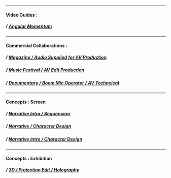 
---
#### Video Guides :
##### / [Angular Momentum](https://www.youtube.com/channel/UCHGtmfjIICpuETvXsRd2eww/about)

---
#### Commercial Collaborations :
##### / [Magazine / Audio Supplied for AV Production](https://vimeo.com/36027874)
##### / [Music Festival / AV Edit Production](https://vimeo.com/30483283)
##### / [Documentary / Boom Mic Operator / AV Techncical ](https://vimeo.com/30927526)

---
#### Concepts : Screen

##### / [Narrative Intro / Sequencing](https://www.youtube.com/watch?v=0dStoOUas80)
##### / [Narrative / Character Design ](https://www.youtube.com/watch?v=u2Y8XNKbkKM)
##### / [Narrative Intro / Character Design ](https://www.youtube.com/watch?v=DYq8eAOXBNo)

---
#### Concepts : Exhibition

##### / [3D / Projection Edit / Holography](https://www.youtube.com/watch?v=lISS810blkU)





